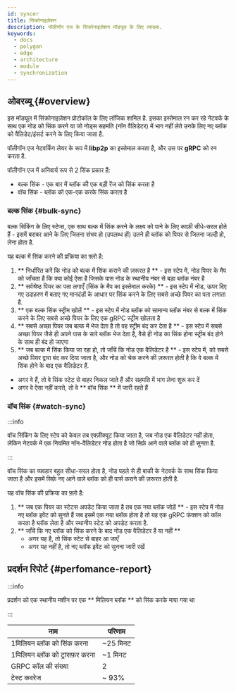 ```yaml
---
id: syncer
title: सिंक्रोनाइज़ेशन
description: पॉलीगॉन एज के सिंक्रोनाइज़ेशन मॉड्यूल के लिए व्याख्या.
keywords:
  - docs
  - polygon
  - edge
  - architecture
  - module
  - synchronization
---
```


## ओवरव्यू {#overview}

इस मॉड्यूल में सिंक्रोनाइज़ेशन प्रोटोकॉल के लिए लॉजिक शामिल है. इसका इस्तेमाल रन कर रहे नेटवर्क के साथ एक नोड को सिंक करने या जो नोड्स सहमति (नॉन वैलिडेटर) में भाग नहीं लेते उनके लिए नए ब्लॉक को वैलिडेट/इंसर्ट करने के लिए किया जाता है.

पॉलीगॉन एज नेटवर्किंग लेयर के रूप में **libp2p** का इस्तेमाल करता है, और उस पर **gRPC** को रन करता है.

पॉलीगॉन एज में अनिवार्य रूप से 2 सिंक प्रकार हैं:
* बल्क सिंक  - एक बार में ब्लॉक की एक बड़ी रेंज को सिंक करता है
* वॉच सिंक - ब्लॉक को एक-एक करके सिंक करता है

### बल्क सिंक {#bulk-sync}

बल्क सिंकिंग के लिए स्टेप्स, एक साथ बल्क में सिंक करने के लक्ष्य को पाने के लिए काफ़ी सीधे-सरल होते हैं - इसमें बराबर आने के लिए जितना संभव हो (उपलब्ध हों) उतने ही ब्लॉक को पियर से जितना जल्दी हो, लेना होता है.

यह बल्क में सिंक करने की प्रक्रिया का फ़्लो है:

1. ** निर्धारित करें कि नोड को बल्क में सिंक कराने की ज़रूरत है ** - इस स्टेप में, नोड पियर के मैप को जाँचता है कि क्या कोई ऐसा है जिसके पास नोड के स्थानीय नंबर से बड़ा ब्लॉक नंबर है
2. ** सर्वश्रेष्ठ पियर का पता लगाएँ (सिंक के मैप का इस्तेमाल करके) ** - इस स्टेप में नोड, ऊपर दिए गए उदाहरण में बताए गए मानदंडों के आधार पर सिंक करने के लिए सबसे अच्छे पियर का पता लगाता है.
3. ** एक बल्क सिंक स्ट्रीम खोलें ** - इस स्टेप में नोड ब्लॉक को सामान्य ब्लॉक नंबर से बल्क में सिंक करने के लिए सबसे अच्छे पियर के लिए एक gRPC स्ट्रीम खोलता है
4. ** सबसे अच्छा पियर जब बल्क में भेज देता है तो वह स्ट्रीम बंद कर देता है ** - इस स्टेप में सबसे अच्छा पियर जैसे ही अपने पास के सारे ब्लॉक भेज देता है, वैसे ही नोड का सिंक होना स्ट्रीम बंद होने के साथ ही बंद हो जाएगा
5. ** जब बल्क में सिंक किया जा रहा हो, तो जाँचें कि नोड एक वैलिडेटर है ** - इस स्टेप में, को सबसे अच्छे पियर द्वारा बंद कर दिया जाता है, और नोड को चेक करने की ज़रूरत होती है कि वे बल्क में सिंक होने के बाद एक वैलिडेटर हैं.
  * अगर वे हैं, तो वे सिंक स्टेट से बाहर निकल जाते हैं और सहमति में भाग लेना शुरू कर दें
  * अगर वे ऐसा नहीं करते, तो वे ** वॉच सिंक ** में जारी रहते हैं

### वॉच सिंक {#watch-sync}

:::info

वॉच सिंकिंग के लिए स्टेप को केवल तब एक्ज़ीक्यूट किया जाता है, जब नोड एक वैलिडेटर नहीं होता, लेकिन नेटवर्क में एक नियमित नॉन-वैलिडेटर नोड होता है जो सिर्फ़ आने वाले ब्लॉक को ही सुनता है.

:::

वॉच सिंक का व्यवहार बहुत सीधा-सरल होता है, नोड पहले से ही बाकी के नेटवर्क के साथ सिंक किया जाता है और इसमें सिर्फ़ नए आने वाले ब्लॉक को ही पार्स कराने की ज़रूरत होती है.

यह वॉच सिंक की प्रक्रिया का फ़्लो है:

1. ** जब एक पियर का स्टेटस अपडेट किया जाता है तब एक नया ब्लॉक जोड़ें ** - इस स्टेप में नोड नए ब्लॉक इवेंट को सुनते हैं जब इसमें एक नया ब्लॉक होता है तो यह एक gRPC फंक्शन को कॉल करता है ब्लॉक लेता है और स्थानीय स्टेट को अपडेट करता है.
2. ** जाँचें कि नए ब्लॉक को सिंक करने के बाद नोड एक वैलिडेटर है या नहीं **
   * अगर यह है, तो सिंक स्टेट से बाहर आ जाएँ
   * अगर यह नहीं है, तो नए ब्लॉक इवेंट को सुनना जारी रखें

## प्रदर्शन रिपोर्ट {#perfomance-report}

:::info

प्रदर्शन को एक स्थानीय मशीन पर एक ** मिलियन ब्लॉक ** को सिंक करके मापा गया था

:::

| नाम | परिणाम |
|----------------------|----------------|
| 1मिलियन ब्लॉक को सिंक करना | ~25 मिनट |
| 1मिलियन ब्लॉक को ट्रांसफ़र करना | ~1 मिनट |
| GRPC कॉल की संख्या | 2 |
| टेस्ट कवरेज | ~ 93% |